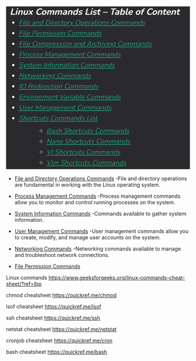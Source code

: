 ![Linux commands categories](image.png)

- [File and Directory Operations Commands](https://www.geeksforgeeks.org/linux-commands-cheat-sheet/?ref=lbp#directory)
 -File and directory operations are fundamental in working with the Linux operating system. 

- [Process Management Commands](https://www.geeksforgeeks.org/linux-commands-cheat-sheet/?ref=lbp#management)
 -Process management commands allow you to monitor and control running processes on the system.

- [System Information Commands](https://www.geeksforgeeks.org/linux-commands-cheat-sheet/?ref=lbp#system)
 -Commands available to gather system information.

- [User Management Commands](https://www.geeksforgeeks.org/linux-commands-cheat-sheet/?ref=lbp#user)
 -User management commands allow you to create, modify, and manage user accounts on the system.

- [Networking Commands](https://www.geeksforgeeks.org/linux-commands-cheat-sheet/?ref=lbp#networking)
 -Networking commands available to manage and troubleshoot network connections.

- [File Permission Commands](https://www.geeksforgeeks.org/linux-commands-cheat-sheet/?ref=lbp#permission)

Linux commands https://www.geeksforgeeks.org/linux-commands-cheat-sheet/?ref=lbp

chmod cheatsheet https://quickref.me/chmod

lsof cheatsheet https://quickref.me/lsof

ssh cheatsheet https://quickref.me/ssh

netstat cheatsheet https://quickref.me/netstat

cronjob cheatsheet https://quickref.me/cron

bash cheatsheet https://quickref.me/bash